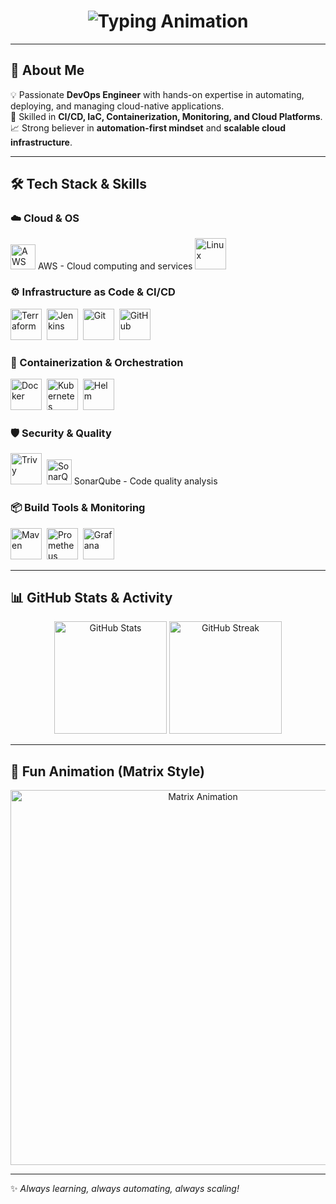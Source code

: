 <!-- Animated Intro -->
<h1 align="center">
  <img src="https://readme-typing-svg.herokuapp.com?font=Fira+Code&pause=1000&color=00FF00&center=true&vCenter=true&width=600&lines=👋+Hi%2C+I'm+Manish+Kumar;🚀+DevOps+Engineer;☁️+AWS+%7C+Kubernetes+%7C+Terraform;⚡+CI%2FCD+%7C+Cloud+%7C+Automation" alt="Typing Animation" />
</h1>

---

## 🚀 About Me
💡 Passionate **DevOps Engineer** with hands-on expertise in automating, deploying, and managing cloud-native applications.  
🔧 Skilled in **CI/CD, IaC, Containerization, Monitoring, and Cloud Platforms**.  
📈 Strong believer in **automation-first mindset** and **scalable cloud infrastructure**.  

---

## 🛠️ Tech Stack & Skills

### ☁️ Cloud & OS
<p align="left">
  <img src="https://cdn.jsdelivr.net/gh/devicons/devicon@latest/icons/amazonwebservices/amazonwebservices-original-wordmark.svg" height="40" alt="AWS logo"> AWS - Cloud computing and services
  <img src="https://cdn.jsdelivr.net/gh/devicons/devicon/icons/linux/linux-original.svg" title="Linux" alt="Linux" width="50" height="50"/>&nbsp;
</p>

### ⚙️ Infrastructure as Code & CI/CD
<p align="left">
  <img src="https://cdn.jsdelivr.net/gh/devicons/devicon/icons/terraform/terraform-original.svg" title="Terraform" alt="Terraform" width="50" height="50"/>&nbsp;
  <img src="https://cdn.jsdelivr.net/gh/devicons/devicon/icons/jenkins/jenkins-original.svg" title="Jenkins" alt="Jenkins" width="50" height="50"/>&nbsp;
  <img src="https://cdn.jsdelivr.net/gh/devicons/devicon/icons/git/git-original.svg" title="Git" alt="Git" width="50" height="50"/>&nbsp;
  <img src="https://cdn.jsdelivr.net/gh/devicons/devicon/icons/github/github-original.svg" title="GitHub" alt="GitHub" width="50" height="50"/>&nbsp;
</p>

### 🐳 Containerization & Orchestration
<p align="left">
  <img src="https://cdn.jsdelivr.net/gh/devicons/devicon/icons/docker/docker-original.svg" title="Docker" alt="Docker" width="50" height="50"/>&nbsp;
  <img src="https://cdn.jsdelivr.net/gh/devicons/devicon/icons/kubernetes/kubernetes-plain.svg" title="Kubernetes" alt="Kubernetes" width="50" height="50"/>&nbsp;
  <img src="https://helm.sh/img/helm.svg" title="Helm" alt="Helm" width="50" height="50"/>&nbsp;
</p>

### 🛡️ Security & Quality
<p align="left">
  <img src="https://static-00.iconduck.com/assets.00/trivy-icon-512x512-7c6z4ggv.png" title="Trivy" alt="Trivy" width="50" height="50"/>&nbsp;
  <img src="https://cdn.jsdelivr.net/gh/devicons/devicon@latest/icons/sonarqube/sonarqube-original.svg" height="40" alt="SonarQube logo"> SonarQube - Code quality analysis
</p>

### 📦 Build Tools & Monitoring
<p align="left">
  <img src="https://cdn.jsdelivr.net/gh/devicons/devicon/icons/apachemaven/apachemaven-original.svg" title="Maven" alt="Maven" width="50" height="50"/>&nbsp;
  <img src="https://cdn.jsdelivr.net/gh/devicons/devicon/icons/prometheus/prometheus-original.svg" title="Prometheus" alt="Prometheus" width="50" height="50"/>&nbsp;
  <img src="https://cdn.jsdelivr.net/gh/devicons/devicon/icons/grafana/grafana-original.svg" title="Grafana" alt="Grafana" width="50" height="50"/>&nbsp;
</p>

---

## 📊 GitHub Stats & Activity
<p align="center">
  <img src="https://github-readme-stats.vercel.app/api?username=Manish2299&show_icons=true&theme=radical" alt="GitHub Stats" height="180"/>
  <img src="https://github-readme-streak-stats.herokuapp.com/?user=Manish2299&theme=radical" alt="GitHub Streak" height="180"/>
</p>

---

## 🎥 Fun Animation (Matrix Style)
<p align="center">
  <img src="https://raw.githubusercontent.com/JoaoRodrigues10/matrix-rain-animation/main/matrix.svg" alt="Matrix Animation" width="600" />
</p>

---

✨ _Always learning, always automating, always scaling!_
